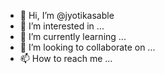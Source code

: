 - 👋 Hi, I’m @jyotikasable
- 👀 I’m interested in ...
- 🌱 I’m currently learning ...
- 💞️ I’m looking to collaborate on ...
- 📫 How to reach me ...

<!---
jyotikasable/jyotikasable is a ✨ special ✨ repository because its `README.md` (this file) appears on your GitHub profile.
You can click the Preview link to take a look at your changes.
--->
